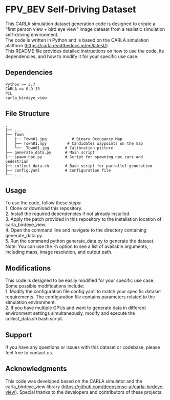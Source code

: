 # FPV_BEV Self-Driving Dataset
This CARLA simulation dataset generation code is designed to create a "first person view + bird eye view" image dataset from a realistic simulation self-driving environment. \
The code is written in Python and is based on the CARLA simulation platform (https://carla.readthedocs.io/en/latest/). \
This README file provides detailed instructions on how to use the code, its dependencies, and how to modify it for your specific use case.

## Dependencies

    Python >= 3.7
    CARLA >= 0.9.13
    PIL
    carla_birdeye_view

## File Structure
    .
    ├── ...
    ├── Town              
    │   ├── Town01.jpg           # Binary Occupancy Map
    │   ├── Town01.npy         # Candidates waypoints on the map
    │   └── _Town01.jpg       # Calibration picture
    ├── generate_data.py      # Main script
    ├── spawn_npc.py          # Script for spawning npc cars and pedestrian
    ├── collect_data.sh       # Bash script for parrallel generation
    ├── config.yaml           # Configuration file
    └── ...

## Usage
To use the code, follow these steps:\
    1. Clone or download this repository. \
    2. Install the required dependencies if not already installed. \
    3. Apply the patch provided in this repository to the installation location of carla_birdeye_view. \
    4. Open the command line and navigate to the directory containing generate_data.py. \
    5. Run the command python generate_data.py to generate the dataset. \
    Note: You can use the -h option to see a list of available arguments, including maps, image resolution, and output path.

## Modifications
This code is designed to be easily modified for your specific use case. Some possible modifications include:\
    1. Modify the configuration file config.yaml to match your specific dataset requirements. The configuration file contains parameters related to the simulation environment.\
    2. If you have multiple GPUs and want to generate data in different environment settings simultaneously, modify and execute the collect_data.sh bash script.

## Support
If you have any questions or issues with this dataset or codebase, please feel free to contact us.

## Acknowledgments
This code was developed based on the CARLA simulator and the carla_birdeye_view library (https://github.com/deepsense-ai/carla-birdeye-view). Special thanks to the developers and contributors of these projects.
